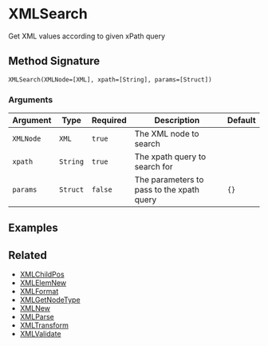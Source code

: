 # XMLSearch

Get XML values according to given xPath query

## Method Signature

```
XMLSearch(XMLNode=[XML], xpath=[String], params=[Struct])
```

### Arguments

| Argument  | Type     | Required | Description                               | Default |
| --------- | -------- | -------- | ----------------------------------------- | ------- |
| `XMLNode` | `XML`    | `true`   | The XML node to search                    |         |
| `xpath`   | `String` | `true`   | The xpath query to search for             |         |
| `params`  | `Struct` | `false`  | The parameters to pass to the xpath query | `{}`    |

## Examples

## Related

* [XMLChildPos](xmlchildpos.md)
* [XMLElemNew](xmlelemnew.md)
* [XMLFormat](xmlformat.md)
* [XMLGetNodeType](xmlgetnodetype.md)
* [XMLNew](xmlnew.md)
* [XMLParse](xmlparse.md)
* [XMLTransform](xmltransform.md)
* [XMLValidate](xmlvalidate.md)
